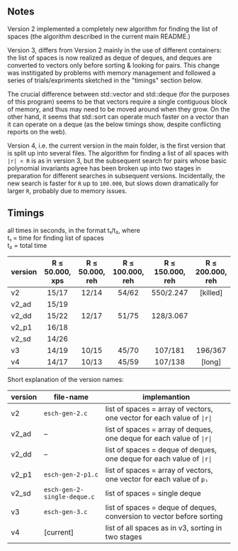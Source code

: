## Notes

Version 2 implemented a completely new algorithm for finding the list of spaces (the algorithm described in the current main README.)

Version 3, differs from Version 2 mainly in the use of different containers:  the list of spaces is now realized as deque of deques, and deques are converted to vectors only before sorting & looking for pairs.  This change was institigated by problems with memory management and followed a series of trials/expriments sketched in the "timings" section below.

The crucial difference between std::vector and std::deque (for the purposes of this program) seems to be that vectors require a single contiguous block of memory, and thus may need to be moved around when they grow.  On the other hand, it seems that std::sort can operate much faster on a vector than it can operate on a deque (as the below timings show, despite conflicting reports on the web).

Version 4, i.e. the current version in the main folder, is the first version that is split up into several files.  The algorithm for finding a list of all spaces with `|r| < R` is as in version 3, but the subsequent search for pairs whose basic polynomial invariants agree has been broken up into two stages in preparation for different searches in subsequent versions.  Incidentally, the new search is faster for `R` up to `100.000`, but slows down dramatically for larger `R`, probably due to memory issues.

## Timings

all times in seconds, in the format t₁/t₂, where  
t₁ = time for finding list of spaces  
t₂ = total time  

| version | R ≤ 50.000, xps | R ≤ 50.000, reh | R ≤ 100.000, reh | R ≤ 150.000, reh | R ≤ 200.000, reh |
| --- | :---: | :---: | :---: | :---: | :---: |
| v2 | 15/17 | 12/14 | 54/62 | 550/2.247 | [killed] | 
| v2_ad | 15/19 | | | | 
| v2_dd | 15/22 | 12/17 | 51/75 | 128/3.067 |  |
| v2_p1 | 16/18 | | | |      
| v2_sd  | 14/26 | | | | 
| v3 | 14/19 | 10/15 | 45/70 | 107/181 | 196/367 |
| v4 | 14/17 | 10/13 | 45/59 | 107/138 | [long] |

Short explanation of the version names:

| version | file-name | implemantion |
| --- | --- | --- |
| v2 | `esch-gen-2.c` |   list of spaces = array of vectors, one vector for each value of `\|r\|` |
| v2_ad | – | list of spaces = array of deques, one deque for each value of `\|r\|` |
| v2_dd | – | list of spaces = deque of deques, one deque for each value of `\|r\|` |
| v2_p1 | `esch-gen-2-p1.c` | list of spaces = array of vectors, one vector for each value of `p₁` |
| v2_sd | `esch-gen-2-single-deque.c` | list of spaces = single deque |
| v3 | `esch-gen-3.c` | list of spaces = deque of deques, conversion to vector before sorting |
| v4 | [current]  | list of all spaces as in v3, sorting in two stages |

